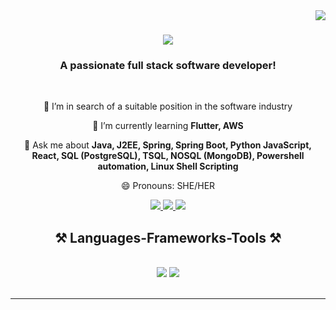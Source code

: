 <img align="right" src="https://visitor-badge.laobi.icu/badge?page_id=Rusirij.Rusirij" />
<h1 align="center">
    <img src="https://readme-typing-svg.herokuapp.com/?font=Righteous&size=35&center=true&vCenter=true&width=500&height=70&duration=4000&lines=Hi+There!+👋;+I'm+Rusiri+Jayalath!;" />
</h1>

<h3 align="center">A passionate full stack software developer!</h3>

<br/>

<div align="center">
 
 🔭 I’m in search of a suitable position in the software industry
 
 🌱 I’m currently learning **Flutter, AWS**

💬 Ask me about **Java, J2EE, Spring, Spring Boot, Python JavaScript, React, SQL (PostgreSQL), TSQL,
NOSQL (MongoDB), Powershell automation, Linux Shell Scripting**

😄 Pronouns: SHE/HER

 </div>

 <div align="center"> 
  <a href="mailto:rusirijayalath@gmail.com">
    <img src="https://img.shields.io/badge/Gmail-333333?style=for-the-badge&logo=gmail&logoColor=red" />
  </a>
  <a href="https://www.linkedin.com/in/rusiri-jayalath-3899a9237/" target="_blank">
    <img src="https://img.shields.io/badge/LinkedIn-0077B5?style=for-the-badge&logo=linkedin&logoColor=white" target="_blank" />
  </a>
  <a href="https://github.com/Rusirij" target="_blank">
     <img src="https://img.shields.io/badge/Portfolio-FF5722?style=for-the-badge&logo=todoist&logoColor=white" target="_blank" /> <!-- sqlite, safari, google-chrome are other good icon options -->
  </a>
</div>

<h2 align="center">⚒️ Languages-Frameworks-Tools ⚒️</h2>
<br/>
<div align="center">
    <img src="https://skillicons.dev/icons?i=react,html,css,github,docker,jenkins,maven" />
    <img src="https://skillicons.dev/icons?i=nodejs,python,javascript,express,mongodb,java,mysql" /><br>
</div>

<br/>
<hr/>

